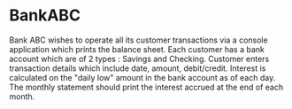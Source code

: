 # BankABC
Bank ABC wishes to operate all its customer transactions via a console application which prints the balance sheet. Each customer has a bank account which are of 2 types : Savings and Checking.  Customer enters transaction details which include date, amount, debit/credit. Interest is calculated on the "daily low" amount in the bank account as of each day. The monthly statement should print the interest accrued at the end of each month.
